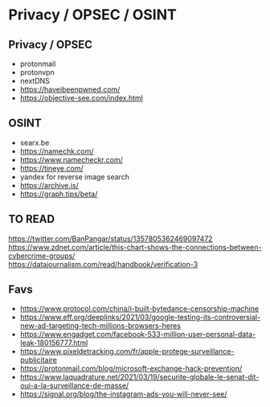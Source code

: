 # Privacy / OPSEC / OSINT

## Privacy / OPSEC

- protonmail
- protonvpn
- nextDNS
- https://haveibeenpwned.com/
- https://objective-see.com/index.html

## OSINT

- searx.be
- https://namechk.com/
- https://www.namecheckr.com/
- https://tineye.com/
- yandex for reverse image search
- https://archive.is/
- https://graph.tips/beta/

## TO READ

https://twitter.com/BanPangar/status/1357805362469097472
https://www.zdnet.com/article/this-chart-shows-the-connections-between-cybercrime-groups/
https://datajournalism.com/read/handbook/verification-3

## Favs

- https://www.protocol.com/china/i-built-bytedance-censorship-machine
- https://www.eff.org/deeplinks/2021/03/google-testing-its-controversial-new-ad-targeting-tech-millions-browsers-heres
- https://www.engadget.com/facebook-533-million-user-personal-data-leak-180156777.html
- https://www.pixeldetracking.com/fr/apple-protege-surveillance-publicitaire
- https://protonmail.com/blog/microsoft-exchange-hack-prevention/
- https://www.laquadrature.net/2021/03/19/securite-globale-le-senat-dit-oui-a-la-surveillance-de-masse/
- https://signal.org/blog/the-instagram-ads-you-will-never-see/